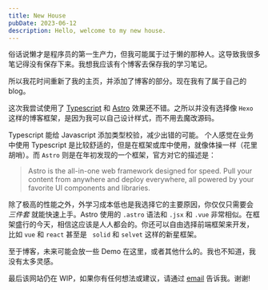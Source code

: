 ```yaml
---
title: New House
pubDate: 2023-06-12
description: Hello, welcome to my new house.
---
```


俗话说懒才是程序员的第一生产力，但我可能属于过于懒的那种人。这导致我很多笔记得没有保存下来。我想我应该有个博客去保存我的学习笔记。

所以我花时间重新了我的主页，并添加了博客的部分。现在我有了属于自己的 blog。

这次我尝试使用了 [Typescript](https://www.typescriptlang.org/) 和 [Astro](https://astro.build/) 效果还不错。之所以并没有选择像 `Hexo` 这样的博客框架，是因为我可以自己设计样式，而不用去魔改源码。

Typescript 能给 Javascript 添加类型校验，减少出错的可能。 个人感觉在业务中使用 Typescript 是比较舒适的，但是在框架或库中使用，就像体操一样（花里胡哨）。而 `Astro` 则是在年初发现的一个框架，官方对它的描述是：

> Astro is the all-in-one web framework designed for speed. Pull your content from anywhere and deploy everywhere, all powered by your favorite UI components and libraries.

除了极高的性能之外，外学习成本低也是我选择它的主要原因，你仅仅只需要会 _三件套_ 就能快速上手。Astro 使用的 `.astro` 语法和 `.jsx` 和 `.vue` 非常相似。在框架盛行的今天，相信这应该是人人都会的。你还可以自由选择前端框架来开发， 比如 `vue` 和 `react` 甚至是 ` solid` 和 `selvet` 这样的新星框架。

至于博客，未来可能会放一些 Demo 在这里，或者其他什么的。我也不知道，我没有太多灵感。

最后该网站仍在 WIP，如果你有任何想法或建议，请通过 [email](mailto:chengxi24@163.com) 告诉我。谢谢!
